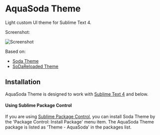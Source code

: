 # AquaSoda Theme

Light custom UI theme for Sublime Text 4.

Screenshot:

![Screenshot](https://github.com/Astramata/Theme-AquaSoda/assets/162574044/8cc64bdb-16cd-4def-9f85-cfc974d683f1)

Based on:

- [Soda Theme](https://buymeasoda.github.io/soda-theme/)
- [SoDaReloaded Theme](https://github.com/Miw0/SoDaReloaded-Theme/)

## Installation

AquaSoda Theme is designed to work with [Sublime Text 4](http://www.sublimetext.com/dev) and below.

#### Using Sublime Package Control

If you are using [Sublime Package Control](https://packagecontrol.io/), you can install Soda Theme by the 'Package Control: Install Package' menu item.
The AquaSoda Theme package is listed as 'Theme - AquaSoda' in the packages list.
